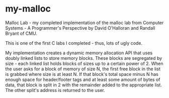 # my-malloc
Malloc Lab - my completed implementation of the malloc lab from Computer Systems - A Programmer's Perspective by David O'Halloran and Randall Bryant of CMU.

This is one of the first C labs I completed - thus, lots of ugly code.  

My implementation creates a dynamic memory allocation API that uses doubly linked lists to store memory blocks.  These blocks are segregated by size - each linked list holds blocks of sizes up to a certain power of 2.  When the user asks for a block of memory of size N, the first free block in the list is grabbed where size is at least N.  If that block's total space minus N has enough space for header/footer tags and at least some amount of bytes of data, that block is split in 2 with the remainder added to the appropriate list.  The other split's address is returned to the user.
